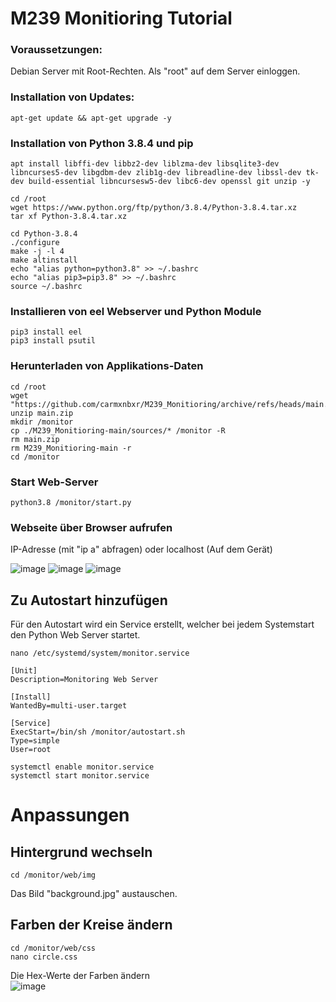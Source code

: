<h1>M239 Monitioring Tutorial </h1>


<h3>Voraussetzungen: </h3>
Debian Server mit Root-Rechten.
Als "root" auf dem Server einloggen.

<h3>Installation von Updates: </h3>

```
apt-get update && apt-get upgrade -y
```


<h3>Installation von Python 3.8.4 und pip </h3>

```
apt install libffi-dev libbz2-dev liblzma-dev libsqlite3-dev libncurses5-dev libgdbm-dev zlib1g-dev libreadline-dev libssl-dev tk-dev build-essential libncursesw5-dev libc6-dev openssl git unzip -y
```

```
cd /root
wget https://www.python.org/ftp/python/3.8.4/Python-3.8.4.tar.xz
tar xf Python-3.8.4.tar.xz
```

```
cd Python-3.8.4
./configure
make -j -l 4
make altinstall
echo "alias python=python3.8" >> ~/.bashrc
echo "alias pip3=pip3.8" >> ~/.bashrc
source ~/.bashrc
```

<h3>Installieren von eel Webserver und Python Module </h3>

```
pip3 install eel
pip3 install psutil
```
<h3>Herunterladen von Applikations-Daten</h3>

```
cd /root
wget "https://github.com/carmxnbxr/M239_Monitioring/archive/refs/heads/main.zip"
unzip main.zip
mkdir /monitor
cp ./M239_Monitioring-main/sources/* /monitor -R
rm main.zip
rm M239_Monitioring-main -r
cd /monitor
```

<h3>Start Web-Server</h3>

```
python3.8 /monitor/start.py
```

<h3>Webseite über Browser aufrufen</h3>
IP-Adresse (mit "ip a" abfragen) oder localhost (Auf dem Gerät) <br>

![image](https://user-images.githubusercontent.com/60874453/173822312-de9f97a5-d8d6-4a30-ba49-942cb8cf98ea.png)
![image](https://user-images.githubusercontent.com/60874453/173823638-d769477d-6912-4c59-bc0f-dc75e1047982.png)
![image](https://user-images.githubusercontent.com/60874453/173823733-58b100c7-701c-4a91-9d1a-25bffd187959.png)


<h2>Zu Autostart hinzufügen</h2>
Für den Autostart wird ein Service erstellt, welcher bei jedem Systemstart den Python Web Server startet.

```
nano /etc/systemd/system/monitor.service
```

```
[Unit]
Description=Monitoring Web Server

[Install]
WantedBy=multi-user.target

[Service]
ExecStart=/bin/sh /monitor/autostart.sh
Type=simple
User=root
```

```
systemctl enable monitor.service
systemctl start monitor.service
```

<h1>Anpassungen</h1>

<h2>Hintergrund wechseln</h2>

```
cd /monitor/web/img
```
Das Bild "background.jpg" austauschen.


<h2>Farben der Kreise ändern</h2>

```
cd /monitor/web/css
nano circle.css
```
Die Hex-Werte der Farben ändern <br>
![image](https://user-images.githubusercontent.com/60874453/173820834-2f2e3db2-2081-4f92-aaaf-159e419619cf.png)
